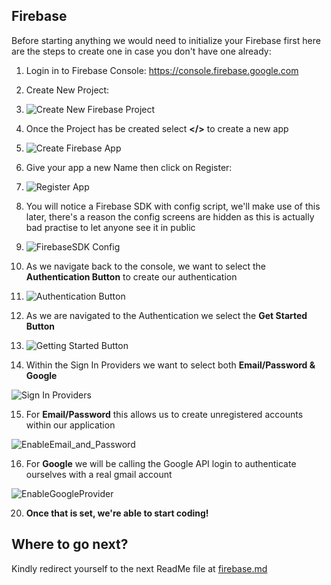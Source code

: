 ## Firebase

Before starting anything we would need to initialize your Firebase first here are the steps to create one in case you don't have one already:

  

1. Login in to Firebase Console: https://console.firebase.google.com

2. Create New Project:

3.  ![Create New Firebase Project](https://raw.githubusercontent.com/LiamCurmideGray/mobile-single-sign-on/main/firebase-pictures-tutorial/FirebaseCreateNewProject.PNG)


4. Once the Project has be created select **</>** to create a new app


5.  ![Create Firebase App](https://raw.githubusercontent.com/LiamCurmideGray/mobile-single-sign-on/main/firebase-pictures-tutorial/CreateNewApp.PNG)


6. Give your app a new Name then click on Register:


7.  ![Register App](https://raw.githubusercontent.com/LiamCurmideGray/mobile-single-sign-on/main/firebase-pictures-tutorial/RegisterApp.PNG)


8. You will notice a Firebase SDK with config script, we'll make use of this later, there's a reason the config screens are hidden as this is actually bad practise to let anyone see it in public


9.  ![FirebaseSDK Config](https://raw.githubusercontent.com/LiamCurmideGray/mobile-single-sign-on/main/firebase-pictures-tutorial/FirebaseSDKConfig.PNG)


10. As we navigate back to the console, we want to select the **Authentication Button** to create our authentication


11.  ![Authentication Button](https://raw.githubusercontent.com/LiamCurmideGray/mobile-single-sign-on/main/firebase-pictures-tutorial/AuthenticationButton.PNG)


12. As we are navigated to the Authentication we select the **Get Started Button**


13.  ![Getting Started Button](https://raw.githubusercontent.com/LiamCurmideGray/mobile-single-sign-on/main/firebase-pictures-tutorial/AuthGetStarted.PNG)


14. Within the Sign In Providers we want to select both **Email/Password & Google**

![Sign In Providers](https://raw.githubusercontent.com/LiamCurmideGray/mobile-single-sign-on/main/firebase-pictures-tutorial/SignInProviders.PNG)


15. For **Email/Password** this allows us to create unregistered accounts within our application

![EnableEmail_and_Password](https://raw.githubusercontent.com/LiamCurmideGray/mobile-single-sign-on/main/firebase-pictures-tutorial/EnableEmail_and_Password.PNG)


16. For **Google** we will be calling the Google API login to authenticate ourselves with a real gmail account

![EnableGoogleProvider](https://raw.githubusercontent.com/LiamCurmideGray/mobile-single-sign-on/main/firebase-pictures-tutorial/EnableGoogleProviderImage.PNG)

20. **Once that is set, we're able to start coding!**

## Where to go next?

Kindly redirect yourself to the next ReadMe file at [firebase.md](https://github.com/LiamCurmideGray/mobile-single-sign-on/blob/main/src/readMeFolder/ReadMeConfig/firebase.md)
